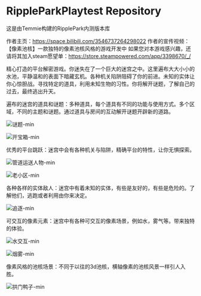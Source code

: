 # RippleParkPlaytest Repository
这是由Temmie构建的RipplePark内测版本库

作者主页：https://space.bilibili.com/3546737264298022
作者的宣传视频：【像素池核】一款独特的像素池核风格的游戏开发中
如果您对本游戏感兴趣，还请将其加入steam愿望单：https://store.steampowered.com/app/3398670/_/

精心打造的平台解密游戏。你迷失在了一个巨大的迷宫之中。这里遍布大大小小的水池，平静温和的表面下暗藏玄机。各种机关陷阱阻碍了你的前进。未知的实体让你心惊胆战。寻找特定的道具，利用未知生物的习性。你将解开谜题，了解自己的过去，最终逃出升天。

遍布的迷宫的道具和谜题：多种道具，每个道具有不同的功能与使用方式。多个区域，不同的主题和谜题。通过道具与房间的互动解开谜题开辟新的道路。

![谜题-min](https://github.com/user-attachments/assets/fe27f536-8eeb-4569-bc3a-6984d72c0e1c)

![开宝箱-min](https://github.com/user-attachments/assets/ffca32dc-b0a9-4f88-bc10-8a5081c0f41b)

优秀的平台跳跃：迷宫中会有各种机关与陷阱，精确平台的特性，让你无惧探索。

![管道运送人物-min](https://github.com/user-attachments/assets/379b1930-7bdb-47a0-9b09-db9e3e40d609)

![老小区-min](https://github.com/user-attachments/assets/f2dd8769-b241-4d41-930e-03fdfa44799e)

各种各样的实体敌人：迷宫中有着未知的实体，有些是友好的，有些是危险的。了解他们，逃跑或者利用由你来决定。

![追逐-min](https://github.com/user-attachments/assets/f5367c92-3b74-4055-8fbb-d74f625c4f8f)

可交互的像素元素：迷宫中有各种可交互的像素场景，例如水，雾气等。带来独特的体验。

![水交互-min](https://github.com/user-attachments/assets/2a39152f-78ac-4fb4-8bad-614916330f70)

![烟雾-min](https://github.com/user-attachments/assets/d6436e00-756a-4b7a-aa53-b8ab61bf8447)

像素风格的池核场景：不同于以往的3d池核，横轴像素的池核风景一样引人入胜。

![拱门鸭子-min](https://github.com/user-attachments/assets/cb6427f1-d61c-4f21-b8d4-74051814005a)
